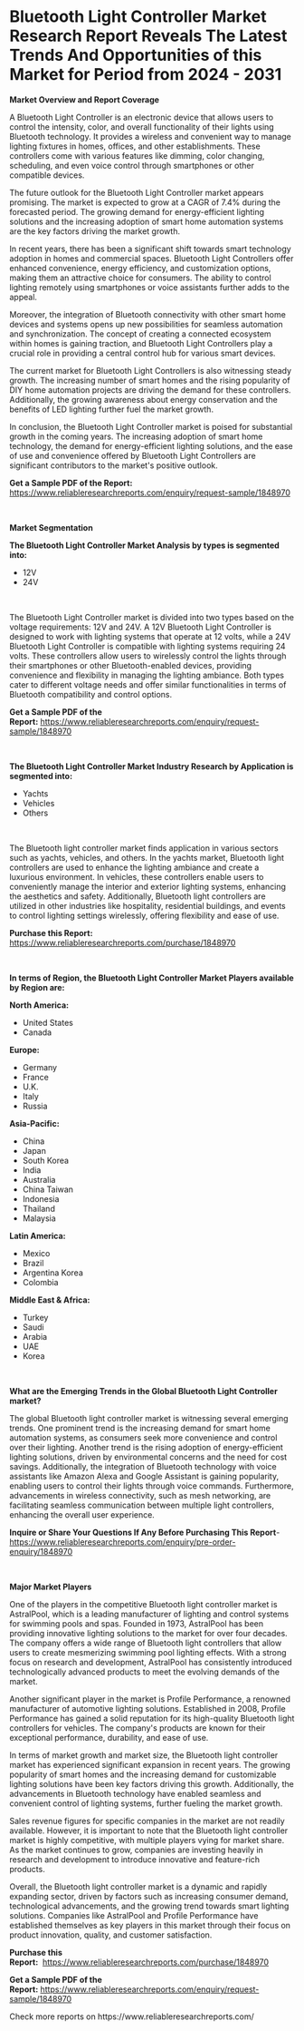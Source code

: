 <p><h1>Bluetooth Light Controller Market Research Report Reveals The Latest Trends And Opportunities of this Market for Period from 2024 - 2031</h1></p><p><strong>Market Overview and Report Coverage</strong></p>
<p><p>A Bluetooth Light Controller is an electronic device that allows users to control the intensity, color, and overall functionality of their lights using Bluetooth technology. It provides a wireless and convenient way to manage lighting fixtures in homes, offices, and other establishments. These controllers come with various features like dimming, color changing, scheduling, and even voice control through smartphones or other compatible devices.</p><p>The future outlook for the Bluetooth Light Controller market appears promising. The market is expected to grow at a CAGR of 7.4% during the forecasted period. The growing demand for energy-efficient lighting solutions and the increasing adoption of smart home automation systems are the key factors driving the market growth.</p><p>In recent years, there has been a significant shift towards smart technology adoption in homes and commercial spaces. Bluetooth Light Controllers offer enhanced convenience, energy efficiency, and customization options, making them an attractive choice for consumers. The ability to control lighting remotely using smartphones or voice assistants further adds to the appeal.</p><p>Moreover, the integration of Bluetooth connectivity with other smart home devices and systems opens up new possibilities for seamless automation and synchronization. The concept of creating a connected ecosystem within homes is gaining traction, and Bluetooth Light Controllers play a crucial role in providing a central control hub for various smart devices.</p><p>The current market for Bluetooth Light Controllers is also witnessing steady growth. The increasing number of smart homes and the rising popularity of DIY home automation projects are driving the demand for these controllers. Additionally, the growing awareness about energy conservation and the benefits of LED lighting further fuel the market growth.</p><p>In conclusion, the Bluetooth Light Controller market is poised for substantial growth in the coming years. The increasing adoption of smart home technology, the demand for energy-efficient lighting solutions, and the ease of use and convenience offered by Bluetooth Light Controllers are significant contributors to the market's positive outlook.</p></p>
<p><strong>Get a Sample PDF of the Report:</strong> <a href="https://www.reliableresearchreports.com/enquiry/request-sample/1848970">https://www.reliableresearchreports.com/enquiry/request-sample/1848970</a></p>
<p>&nbsp;</p>
<p><strong>Market Segmentation</strong></p>
<p><strong>The Bluetooth Light Controller Market Analysis by types is segmented into:</strong></p>
<p><ul><li>12V</li><li>24V</li></ul></p>
<p>&nbsp;</p>
<p><p>The Bluetooth Light Controller market is divided into two types based on the voltage requirements: 12V and 24V. A 12V Bluetooth Light Controller is designed to work with lighting systems that operate at 12 volts, while a 24V Bluetooth Light Controller is compatible with lighting systems requiring 24 volts. These controllers allow users to wirelessly control the lights through their smartphones or other Bluetooth-enabled devices, providing convenience and flexibility in managing the lighting ambiance. Both types cater to different voltage needs and offer similar functionalities in terms of Bluetooth compatibility and control options.</p></p>
<p><strong>Get a Sample PDF of the Report:</strong>&nbsp;<a href="https://www.reliableresearchreports.com/enquiry/request-sample/1848970">https://www.reliableresearchreports.com/enquiry/request-sample/1848970</a></p>
<p>&nbsp;</p>
<p><strong>The Bluetooth Light Controller Market Industry Research by Application is segmented into:</strong></p>
<p><ul><li>Yachts</li><li>Vehicles</li><li>Others</li></ul></p>
<p>&nbsp;</p>
<p><p>The Bluetooth light controller market finds application in various sectors such as yachts, vehicles, and others. In the yachts market, Bluetooth light controllers are used to enhance the lighting ambiance and create a luxurious environment. In vehicles, these controllers enable users to conveniently manage the interior and exterior lighting systems, enhancing the aesthetics and safety. Additionally, Bluetooth light controllers are utilized in other industries like hospitality, residential buildings, and events to control lighting settings wirelessly, offering flexibility and ease of use.</p></p>
<p><strong>Purchase this Report:</strong>&nbsp; <a href="https://www.reliableresearchreports.com/purchase/1848970">https://www.reliableresearchreports.com/purchase/1848970</a></p>
<p>&nbsp;</p>
<p><strong>In terms of Region, the Bluetooth Light Controller Market Players available by Region are:</strong></p>
<p>
    <p> <strong> North America: </strong>
        <ul>
            <li>United States</li>
            <li>Canada</li>
        </ul>
        </p> 
    <p> <strong> Europe: </strong>
        <ul>
            <li>Germany</li>
            <li>France</li>
            <li>U.K.</li>
            <li>Italy</li>
            <li>Russia</li>
        </ul>
        </p> 
    <p> <strong> Asia-Pacific: </strong>
        <ul>
            <li>China</li>
            <li>Japan</li>
            <li>South Korea</li>
            <li>India</li>
            <li>Australia</li>
            <li>China Taiwan</li>
            <li>Indonesia</li>
            <li>Thailand</li>
            <li>Malaysia</li>
        </ul>
        </p> 
    <p> <strong> Latin America: </strong>
        <ul>
            <li>Mexico</li>
            <li>Brazil</li>
            <li>Argentina Korea</li>
            <li>Colombia</li>
        </ul>
        </p> 
    <p> <strong> Middle East & Africa: </strong>
        <ul>
            <li>Turkey</li>
            <li>Saudi</li>
            <li>Arabia</li>
            <li>UAE</li>
            <li>Korea</li>
        </ul>
    </p>
    </p>
<p>&nbsp;</p>
<p><strong>What are the Emerging Trends in the Global Bluetooth Light Controller market?</strong></p>
<p><p>The global Bluetooth light controller market is witnessing several emerging trends. One prominent trend is the increasing demand for smart home automation systems, as consumers seek more convenience and control over their lighting. Another trend is the rising adoption of energy-efficient lighting solutions, driven by environmental concerns and the need for cost savings. Additionally, the integration of Bluetooth technology with voice assistants like Amazon Alexa and Google Assistant is gaining popularity, enabling users to control their lights through voice commands. Furthermore, advancements in wireless connectivity, such as mesh networking, are facilitating seamless communication between multiple light controllers, enhancing the overall user experience.</p></p>
<p><strong>Inquire or Share Your Questions If Any Before Purchasing This Report</strong>- <a href="https://www.reliableresearchreports.com/enquiry/pre-order-enquiry/1848970">https://www.reliableresearchreports.com/enquiry/pre-order-enquiry/1848970</a></p>
<p>&nbsp;</p>
<p><strong>Major Market Players</strong></p>
<p><p>One of the players in the competitive Bluetooth light controller market is AstralPool, which is a leading manufacturer of lighting and control systems for swimming pools and spas. Founded in 1973, AstralPool has been providing innovative lighting solutions to the market for over four decades. The company offers a wide range of Bluetooth light controllers that allow users to create mesmerizing swimming pool lighting effects. With a strong focus on research and development, AstralPool has consistently introduced technologically advanced products to meet the evolving demands of the market.</p><p>Another significant player in the market is Profile Performance, a renowned manufacturer of automotive lighting solutions. Established in 2008, Profile Performance has gained a solid reputation for its high-quality Bluetooth light controllers for vehicles. The company's products are known for their exceptional performance, durability, and ease of use.</p><p>In terms of market growth and market size, the Bluetooth light controller market has experienced significant expansion in recent years. The growing popularity of smart homes and the increasing demand for customizable lighting solutions have been key factors driving this growth. Additionally, the advancements in Bluetooth technology have enabled seamless and convenient control of lighting systems, further fueling the market growth.</p><p>Sales revenue figures for specific companies in the market are not readily available. However, it is important to note that the Bluetooth light controller market is highly competitive, with multiple players vying for market share. As the market continues to grow, companies are investing heavily in research and development to introduce innovative and feature-rich products.</p><p>Overall, the Bluetooth light controller market is a dynamic and rapidly expanding sector, driven by factors such as increasing consumer demand, technological advancements, and the growing trend towards smart lighting solutions. Companies like AstralPool and Profile Performance have established themselves as key players in this market through their focus on product innovation, quality, and customer satisfaction.</p></p>
<p><strong>Purchase this Report:</strong>&nbsp;&nbsp;<a href="https://www.reliableresearchreports.com/purchase/1848970">https://www.reliableresearchreports.com/purchase/1848970</a></p>
<p></p>
<p><strong>Get a Sample PDF of the Report:</strong>&nbsp;<a href="https://www.reliableresearchreports.com/enquiry/request-sample/1848970">https://www.reliableresearchreports.com/enquiry/request-sample/1848970</a></p>
<p>Check more reports on https://www.reliableresearchreports.com/</p>